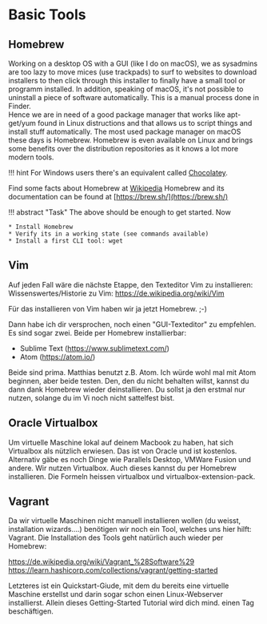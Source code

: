 # Basic Tools

## Homebrew

Working on a desktop OS with a GUI (like I do on macOS), we as sysadmins are too lazy to move mices (use trackpads)
to surf to websites to download installers to then click through this installer to finally have a small tool or
programm installed. In addition, speaking of macOS, it's not possible to uninstall a piece of software automatically.
This is a manual process done in Finder.  
Hence we are in need of a good package manager that works like apt-get/yum found in Linux distructions and that allows
us to script things and install stuff automatically. The most used package manager on macOS these days is Homebrew.
Homebrew is even available on Linux and brings some benefits over the distribution repositories as it knows a lot more
modern tools.

!!! hint
    For Windows users there's an equivalent called [Chocolatey](https://chocolatey.org/).

Find some facts about Homebrew at [Wikipedia](https://en.wikipedia.org/wiki/Homebrew_(package_manager))
Homebrew and its documentation can be found at [https://brew.sh/](https://brew.sh/)

!!! abstract "Task"
    The above should be enough to get started. Now

    * Install Homebrew
    * Verify its in a working state (see commands available)
    * Install a first CLI tool: wget

## Vim

Auf jeden Fall wäre die nächste Etappe, den Texteditor Vim zu installieren:
Wissenswertes/Historie zu Vim: https://de.wikipedia.org/wiki/Vim

Für das installieren von Vim haben wir ja jetzt Homebrew. ;-)

Dann habe ich dir versprochen, noch einen "GUI-Texteditor" zu empfehlen. Es sind sogar zwei. Beide per Homebrew installierbar:
- Sublime Text (https://www.sublimetext.com/)
- Atom (https://atom.io/)

Beide sind prima. Matthias benutzt z.B. Atom. Ich würde wohl mal mit Atom beginnen, aber beide testen. Den, den du nicht behalten willst, kannst du dann dank Homebrew wieder deinstallieren. Du sollst ja den erstmal nur nutzen, solange du im Vi noch nicht sattelfest bist.

## Oracle Virtualbox

Um virtuelle Maschine lokal auf deinem Macbook zu haben, hat sich Virtualbox als nützlich erwiesen. Das ist von Oracle und ist kostenlos. Alternativ gäbe es noch Dinge wie Parallels Desktop, VMWare Fusion und andere. Wir nutzen Virtualbox. Auch dieses kannst du per Homebrew installieren. Die Formeln heissen virtualbox und virtualbox-extension-pack.

## Vagrant

Da wir virtuelle Maschinen nicht manuell installieren wollen (du weisst, installation wizards....) benötigen wir noch ein Tool, welches uns hier hilft: Vagrant. Die Installation des Tools geht natürlich auch wieder per Homebrew:

https://de.wikipedia.org/wiki/Vagrant_%28Software%29
https://learn.hashicorp.com/collections/vagrant/getting-started

Letzteres ist ein Quickstart-Giude, mit dem du bereits eine virtuelle Maschine erstellst und darin sogar schon einen Linux-Webserver installierst. Allein dieses Getting-Started Tutorial wird dich mind. einen Tag beschäftigen.
